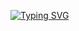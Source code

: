 [![Typing SVG](https://readme-typing-svg.herokuapp.com?font=Fira+Code&size=17&pause=1000&color=38C2FFB1&center=true&vCenter=true&width=1000&lines=welcome;dollarwastaken)](https://git.io/typing-svg)
